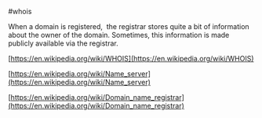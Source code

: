 #whois

When a domain is registered,  the registrar stores quite a bit of information about the owner of the domain. Sometimes, this information is made publicly available via the registrar.

[https://en.wikipedia.org/wiki/WHOIS](https://en.wikipedia.org/wiki/WHOIS)

[https://en.wikipedia.org/wiki/Name_server](https://en.wikipedia.org/wiki/Name_server)

[https://en.wikipedia.org/wiki/Domain_name_registrar](https://en.wikipedia.org/wiki/Domain_name_registrar)
